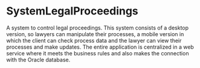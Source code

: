 # SystemLegalProceedings
A system to control legal proceedings. This system consists of a desktop version, so lawyers can manipulate their processes, a mobile version in which the client can check process data and the lawyer can view their processes and make updates. The entire application is centralized in a web service where it meets the business rules and also makes the connection with the Oracle database.
